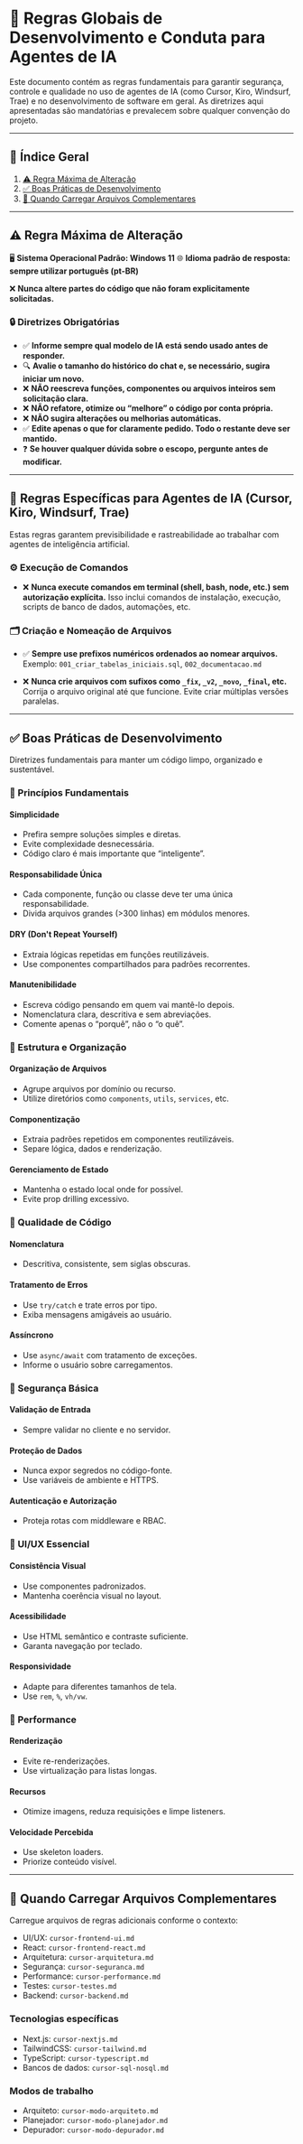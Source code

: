 # 📘 Regras Globais de Desenvolvimento e Conduta para Agentes de IA

Este documento contém as regras fundamentais para garantir segurança, controle e qualidade no uso de agentes de IA (como Cursor, Kiro, Windsurf, Trae) e no desenvolvimento de software em geral. As diretrizes aqui apresentadas são mandatórias e prevalecem sobre qualquer convenção do projeto.

---

## 📑 Índice Geral

1. [⚠️ Regra Máxima de Alteração](#️-regra-máxima-de-alteração)
2. [✅ Boas Práticas de Desenvolvimento](#boas-práticas-de-desenvolvimento)
3. [📂 Quando Carregar Arquivos Complementares](#quando-carregar-arquivos-complementares)

---

## ⚠️ Regra Máxima de Alteração

🖥️ **Sistema Operacional Padrão: Windows 11**
🌐 **Idioma padrão de resposta: sempre utilizar português (pt-BR)**

❌ **Nunca altere partes do código que não foram explicitamente solicitadas.**

### 🔒 Diretrizes Obrigatórias

- ✅ **Informe sempre qual modelo de IA está sendo usado antes de responder.**
- 🔍 **Avalie o tamanho do histórico do chat e, se necessário, sugira iniciar um novo.**
- ❌ **NÃO reescreva funções, componentes ou arquivos inteiros sem solicitação clara.**
- ❌ **NÃO refatore, otimize ou “melhore” o código por conta própria.**
- ❌ **NÃO sugira alterações ou melhorias automáticas.**
- ✅ **Edite apenas o que for claramente pedido. Todo o restante deve ser mantido.**
- ❓ **Se houver qualquer dúvida sobre o escopo, pergunte antes de modificar.**

---

## 🤖 Regras Específicas para Agentes de IA (Cursor, Kiro, Windsurf, Trae)

Estas regras garantem previsibilidade e rastreabilidade ao trabalhar com agentes de inteligência artificial.

### ⚙️ Execução de Comandos

- ❌ **Nunca execute comandos em terminal (shell, bash, node, etc.) sem autorização explícita.**
  Isso inclui comandos de instalação, execução, scripts de banco de dados, automações, etc.

### 🗂️ Criação e Nomeação de Arquivos

- ✅ **Sempre use prefixos numéricos ordenados ao nomear arquivos.**
  Exemplo: `001_criar_tabelas_iniciais.sql`, `002_documentacao.md`

- ❌ **Nunca crie arquivos com sufixos como `_fix`, `_v2`, `_novo`, `_final`, etc.**
  Corrija o arquivo original até que funcione. Evite criar múltiplas versões paralelas.

---

## ✅ Boas Práticas de Desenvolvimento

Diretrizes fundamentais para manter um código limpo, organizado e sustentável.

### 🧠 Princípios Fundamentais

#### Simplicidade
- Prefira sempre soluções simples e diretas.
- Evite complexidade desnecessária.
- Código claro é mais importante que “inteligente”.

#### Responsabilidade Única
- Cada componente, função ou classe deve ter uma única responsabilidade.
- Divida arquivos grandes (>300 linhas) em módulos menores.

#### DRY (Don't Repeat Yourself)
- Extraia lógicas repetidas em funções reutilizáveis.
- Use componentes compartilhados para padrões recorrentes.

#### Manutenibilidade
- Escreva código pensando em quem vai mantê-lo depois.
- Nomenclatura clara, descritiva e sem abreviações.
- Comente apenas o “porquê”, não o “o quê”.

### 🧱 Estrutura e Organização

#### Organização de Arquivos
- Agrupe arquivos por domínio ou recurso.
- Utilize diretórios como `components`, `utils`, `services`, etc.

#### Componentização
- Extraia padrões repetidos em componentes reutilizáveis.
- Separe lógica, dados e renderização.

#### Gerenciamento de Estado
- Mantenha o estado local onde for possível.
- Evite prop drilling excessivo.

### 🧼 Qualidade de Código

#### Nomenclatura
- Descritiva, consistente, sem siglas obscuras.

#### Tratamento de Erros
- Use `try/catch` e trate erros por tipo.
- Exiba mensagens amigáveis ao usuário.

#### Assíncrono
- Use `async/await` com tratamento de exceções.
- Informe o usuário sobre carregamentos.

### 🔐 Segurança Básica

#### Validação de Entrada
- Sempre validar no cliente e no servidor.

#### Proteção de Dados
- Nunca expor segredos no código-fonte.
- Use variáveis de ambiente e HTTPS.

#### Autenticação e Autorização
- Proteja rotas com middleware e RBAC.

### 🎨 UI/UX Essencial

#### Consistência Visual
- Use componentes padronizados.
- Mantenha coerência visual no layout.

#### Acessibilidade
- Use HTML semântico e contraste suficiente.
- Garanta navegação por teclado.

#### Responsividade
- Adapte para diferentes tamanhos de tela.
- Use `rem`, `%`, `vh/vw`.

### 🚀 Performance

#### Renderização
- Evite re-renderizações.
- Use virtualização para listas longas.

#### Recursos
- Otimize imagens, reduza requisições e limpe listeners.

#### Velocidade Percebida
- Use skeleton loaders.
- Priorize conteúdo visível.

---

## 📂 Quando Carregar Arquivos Complementares

Carregue arquivos de regras adicionais conforme o contexto:

- UI/UX: `cursor-frontend-ui.md`
- React: `cursor-frontend-react.md`
- Arquitetura: `cursor-arquitetura.md`
- Segurança: `cursor-seguranca.md`
- Performance: `cursor-performance.md`
- Testes: `cursor-testes.md`
- Backend: `cursor-backend.md`

### Tecnologias específicas

- Next.js: `cursor-nextjs.md`
- TailwindCSS: `cursor-tailwind.md`
- TypeScript: `cursor-typescript.md`
- Bancos de dados: `cursor-sql-nosql.md`

### Modos de trabalho

- Arquiteto: `cursor-modo-arquiteto.md`
- Planejador: `cursor-modo-planejador.md`
- Depurador: `cursor-modo-depurador.md`
